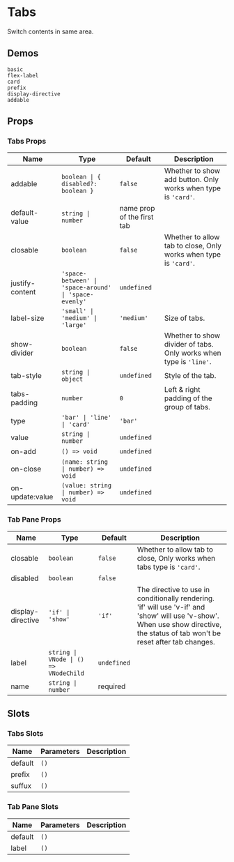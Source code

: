 # Tabs

Switch contents in same area.

## Demos

```demo
basic
flex-label
card
prefix
display-directive
addable
```

## Props

### Tabs Props

| Name | Type | Default | Description |
| --- | --- | --- | --- |
| addable | `boolean \| { disabled?: boolean }` | `false` | Whether to show add button. Only works when type is `'card'`. |
| default-value | `string \| number` | name prop of the first tab |  |
| closable | `boolean` | `false` | Whether to allow tab to close, Only works when type is `'card'`. |
| justify-content | `'space-between' \| 'space-around' \| 'space-evenly'` | `undefined` |  |
| label-size | `'small' \| 'medium' \| 'large'` | `'medium'` | Size of tabs. |
| show-divider | `boolean` | `false` | Whether to show divider of tabs. Only works when type is `'line'`. |
| tab-style | `string \| object` | `undefined` | Style of the tab. |
| tabs-padding | `number` | `0` | Left & right padding of the group of tabs. |
| type | `'bar' \| 'line' \| 'card'` | `'bar'` |  |
| value | `string \| number` | `undefined` |  |
| on-add | `() => void` | `undefined` |  |
| on-close | `(name: string \| number) => void` | `undefined` |  |
| on-update:value | `(value: string \| number) => void` | `undefined` |  |

### Tab Pane Props

| Name | Type | Default | Description |
| --- | --- | --- | --- |
| closable | `boolean` | `false` | Whether to allow tab to close, Only works when tabs type is `'card'`. |
| disabled | `boolean` | `false` |  |
| display-directive | `'if' \| 'show'` | `'if'` | The directive to use in conditionally rendering. 'if' will use 'v-if' and 'show' will use 'v-show'. When use show directive, the status of tab won't be reset after tab changes. |
| label | `string \| VNode \| () => VNodeChild` | `undefined` |  |
| name | `string \| number` | required |  |

## Slots

### Tabs Slots

| Name    | Parameters | Description |
| ------- | ---------- | ----------- |
| default | `()`       |             |
| prefix  | `()`       |             |
| suffux  | `()`       |             |

### Tab Pane Slots

| Name    | Parameters | Description |
| ------- | ---------- | ----------- |
| default | `()`       |             |
| label   | `()`       |             |
